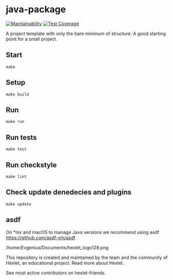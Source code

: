 # java-package

[![Maintainability](https://api.codeclimate.com/v1/badges/74e8f67089382adaf04c/maintainability)](https://codeclimate.com/github/EvgeniusV/project1/maintainability) [![Test Coverage](https://api.codeclimate.com/v1/badges/74e8f67089382adaf04c/test_coverage)](https://codeclimate.com/github/EvgeniusV/project1/test_coverage) 


A project template with only the bare minimum of structure. A good starting point for a small project.

## Start

    make

## Setup

    make build

## Run

    make run

## Run tests

    make test

## Run checkstyle

    make lint

## Check update denedecies and plugins

    make update

## asdf

On *nix and macOS to manage Java versions we recommend using asdf https://github.com/asdf-vm/asdf.

/home/Evgenius/Documents/hexlet_logo128.png

This repository is created and maintained by the team and the community of Hexlet, an educational project. Read more about Hexlet.

See most active contributors on hexlet-friends.
